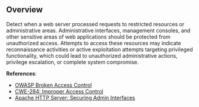 ## Overview

Detect when a web server processed requests to restricted resources or administrative areas. Administrative interfaces, management consoles, and other sensitive areas of web applications should be protected from unauthorized access. Attempts to access these resources may indicate reconnaissance activities or active exploitation attempts targeting privileged functionality, which could lead to unauthorized administrative actions, privilege escalation, or complete system compromise.

**References**:
- [OWASP Broken Access Control](https://owasp.org/Top10/A01_2021-Broken_Access_Control/)
- [CWE-284: Improper Access Control](https://cwe.mitre.org/data/definitions/284.html)
- [Apache HTTP Server: Securing Admin Interfaces](https://httpd.apache.org/docs/2.4/howto/auth.html) 